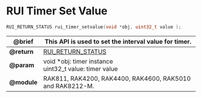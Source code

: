 # RUI Timer Set Value

```c
RUI_RETURN_STATUS rui_timer_setvalue(void *obj, uint32_t value );
```

| **@brief**  | This API is used to set the interval value for timer.                                                              |
| ----------- | ------------------------------------------------------------------------------------------------------------------ |
| **@return** | [RUI_RETURN_STATUS](https://doc.rakwireless.com/developer-tools/developer-tools/getting-started#rui_return_status) |
| **@param**  | void \*obj: timer instance<br>uint32_t value: timer value                                                          |
| **@module** | RAK811, RAK4200, RAK4400, RAK4600, RAK5010 and RAK8212-M.                                                          |
